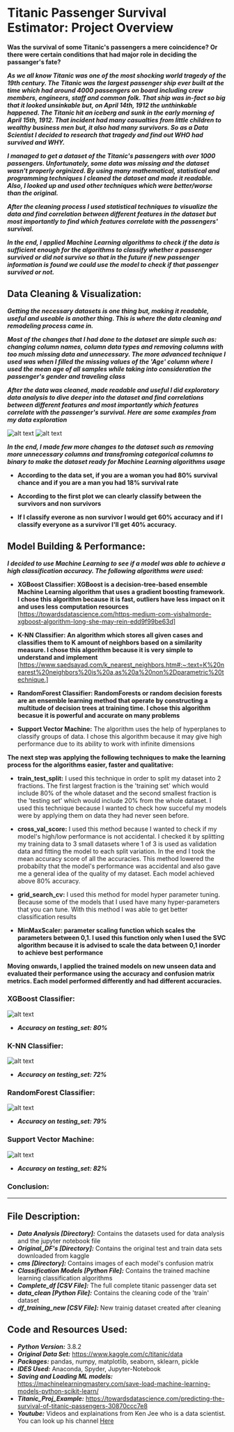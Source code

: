 # Titanic Passenger Survival Estimator: Project Overview #
**Was the survival of some Titanic's passengers a mere coincidence? Or there were certain conditions that had major role in deciding the passanger's fate?**

***As we all know Titanic was one of the most shocking world tragedy of the 19th century. The Titanic was the largest passenger ship ever built at the time which had around 4000 passengers on board including crew members, engineers, staff and common folk. That ship was in-fact so big that it looked unsinkable but, on April 14th, 1912 the unthinkable happened. The Titanic hit an iceberg and sunk in the early morning of April 15th, 1912. That incident had many casualties from little children to wealthy business men but, it also had many survivors. So as a Data Scientist I decided to research that tragedy and find out WHO had survived and WHY.***

***I managed to get a dataset of the Titanic's passengers with over 1000 passengers. Unfortunately, some data was missing and the dataset wasn't properly orginized. By using many mathematical, statistical and programming techniques I cleaned the dataset and made it readable. 
Also, I looked up and used other techniques which were better/worse than the original.***

***After the cleaning process I used statistical techniques to visualize the data and find correlation between different features in the dataset but most importantly to find which features correlate with the passengers' survival.***

***In the end, I applied Machine Learning algorithms to check if the data is sufficient enough for the algorithms to classify whether a passenger survived or did not survive so that in the future if new passenger information is found we could use the model to check if that passenger survived or not.***

## Data Cleaning & Visualization:
***Getting the necessary datasets is one thing but, making it readable, useful and useable is another thing. This is where the data cleaning and remodeling process came in.***

***Most of the changes that I had done to the dataset are simple such as: changing column names, column data types and removing columns with too much missing data and unnecessary. The more advanced technique I used was when I filled the missing values of the 'Age' column where I used the mean age of all samples while taking into consideration the passenger's gender and traveling class***

***After the data was cleaned, made readable and useful I did exploratory data analysis to dive deeper into the dataset and find correlations between different features and most importantly which features correlate with the passenger's survival. Here are some examples from my data exploration***

![alt text][plot2] ![alt text][plot4]

[plot2]: https://github.com/AlexOsokin97/titanic_casualties_proj/blob/master/Data_Analysis/MaleFemaleSurvived.png "MaleFemaleSurvived"
[plot4]: https://github.com/AlexOsokin97/titanic_casualties_proj/blob/master/Data_Analysis/fig.png "Survivals/Deaths in each gender "

***In the end, I made few more changes to the dataset such as removing more unnecessary columns and transfroming categorical columns to binary to make the dataset ready for Machine Learning algorithms usage***

* **According to the data set, if you are a woman you had 80% survival chance and if you are a man you had 18% survival rate** 

* **According to the first plot we can clearly classify between the survivors and non survivors**

* **If I classify everone as non survivor I would get 60% accuracy and if I classify everyone as a survivor I'll get 40% accuracy.**

## Model Building & Performance:
***I decided to use Machine Learning to see if a model was able to achieve a high classification accuracy. The following algorithms were used:***

* **XGBoost Classifier: XGBoost is a decision-tree-based ensemble Machine Learning algorithm that uses a gradient boosting framework. I chose this algorithm because it is fast, outliers have less impact on it and uses less computation resources** [https://towardsdatascience.com/https-medium-com-vishalmorde-xgboost-algorithm-long-she-may-rein-edd9f99be63d]

* **K-NN Classifier: An algorithm which stores all given cases and classifies them to K amount of neighbors based on a similarity measure. I chose this algorithm because it is very simple to understand and implement** [https://www.saedsayad.com/k_nearest_neighbors.htm#:~:text=K%20nearest%20neighbors%20is%20a,as%20a%20non%2Dparametric%20technique.]

* **RandomForest Classifier: RandomForests or random decision forests are an ensemble learning method that operate by constructing a multitude of decision trees at training time. I chose this algorithm becasue it is powerful and accurate on many problems** 

* **Support Vector Machine:** The algorithm uses the help of hyperplanes to classify groups of data. I chose this algorithm because it may give high performance due to its ability to work with infinite dimensions

**The next step was applying the following techniques to make the learning process for the algorithms easier, faster and qualitative:**

* **train_test_split:** I used this technique in order to split my dataset into 2 fractions. The first largest fraction is the 'training set' which would include 80% of the whole dataset and the second smallest fraction is the 'testing set' which would include 20% from the whole dataset. I used this technique because I wanted to check how succeful my models were by applying them on data they had never seen before.

* **cross_val_score:** I used this method because I wanted to check if my model's high/low performance is not accidental. I checked it by splitting my training data to 3 small datasets where 1 of 3 is used as validation data and fitting the model to each split variation. In the end I took the mean accuracy score of all the accuracies. This method lowered the probabilty that the model's performance was accidental and also gave me a general idea of the quality of my dataset. Each model achieved above 80% accuracy.

* **grid_search_cv:** I used this method for model hyper parameter tuning. Because some of the models that I used have many hyper-parameters that you can tune. With this method I was able to get better classification results

* **MinMaxScaler: parameter scaling function which scales the parameters between 0,1. I used this function only when I used the SVC algorithm because it is advised to scale the data between 0,1 inorder to achieve best performance**

**Moving onwards, I applied the trained models on new unseen data and evaluated their performance using the accuracy and confusion matrix metrics. Each model performed differently and had different accuracies.**

### XGBoost Classifier:
![alt text][plot1]

* ***Accuracy on testing_set: 80%*** 

### K-NN Classifier:
![alt text][plot3]

* ***Accuracy on testing_set: 72%*** 

### RandomForest Classifier:
![alt text][plot5]

* ***Accuracy on testing_set: 79%*** 

### Support Vector Machine:
![alt text][plot6]

* ***Accuracy on testing_set: 82%***

[plot1]: https://github.com/AlexOsokin97/titanic_casualties_proj/blob/master/cms/xgb_cm.png "xgbcm"
[plot3]: https://github.com/AlexOsokin97/titanic_casualties_proj/blob/master/cms/knc_cm.png "knccm"
[plot5]: https://github.com/AlexOsokin97/titanic_casualties_proj/blob/master/cms/rfc_cm.png "rfccm"
[plot6]: https://github.com/AlexOsokin97/titanic_casualties_proj/blob/master/cms/svc_cm.png "svmcm"

### Conclusion:
*** ***

## File Description:
* ***Data Analysis [Directory]:*** Contains the datasets used for data analysis and the jupyter notebook file
* ***Original_DF's [Directory]:*** Contains the original test and train data sets downloaded from kaggle
* ***cms [Directory]:*** Contains images of each model's confusion matrix
* ***Classification Models [Python File]:*** Contains the trained machine learning classification algorithms 
* ***Complete_df [CSV File]:*** The full complete titanic passenger data set
* ***data_clean [Python File]:*** Contains the cleaning code of the 'train' dataset
* ***df_training_new [CSV File]:*** New trainig dataset created after cleaning

## Code and Resources Used:
* ***Python Version:*** 3.8.2
* ***Original Data Set:*** <https://www.kaggle.com/c/titanic/data>
* ***Packages:*** pandas, numpy, matplotlib, seaborn, sklearn, pickle
* ***IDES Used:*** Anaconda, Spyder, Jupyter-Notebook
* ***Saving and Loading ML models:*** <https://machinelearningmastery.com/save-load-machine-learning-models-python-scikit-learn/>
* ***Titanic_Proj_Example:*** <https://towardsdatascience.com/predicting-the-survival-of-titanic-passengers-30870ccc7e8>
* ***Youtube:*** Videos and explainations from Ken Jee who is a data scientist. You can look up his channel [Here](https://www.youtube.com/channel/UCiT9RITQ9PW6BhXK0y2jaeg)
